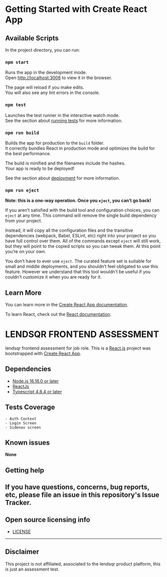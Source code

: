 # Getting Started with Create React App


## Available Scripts

In the project directory, you can run:

### `npm start`

Runs the app in the development mode.\
Open [http://localhost:3006](http://localhost:3006) to view it in the browser.

The page will reload if you make edits.\
You will also see any lint errors in the console.

### `npm test`

Launches the test runner in the interactive watch mode.\
See the section about [running tests](https://facebook.github.io/create-react-app/docs/running-tests) for more information.

### `npm run build`

Builds the app for production to the `build` folder.\
It correctly bundles React in production mode and optimizes the build for the best performance.

The build is minified and the filenames include the hashes.\
Your app is ready to be deployed!

See the section about [deployment](https://facebook.github.io/create-react-app/docs/deployment) for more information.

### `npm run eject`

**Note: this is a one-way operation. Once you `eject`, you can’t go back!**

If you aren’t satisfied with the build tool and configuration choices, you can `eject` at any time. This command will remove the single build dependency from your project.

Instead, it will copy all the configuration files and the transitive dependencies (webpack, Babel, ESLint, etc) right into your project so you have full control over them. All of the commands except `eject` will still work, but they will point to the copied scripts so you can tweak them. At this point you’re on your own.

You don’t have to ever use `eject`. The curated feature set is suitable for small and middle deployments, and you shouldn’t feel obligated to use this feature. However we understand that this tool wouldn’t be useful if you couldn’t customize it when you are ready for it.

## Learn More

You can learn more in the [Create React App documentation](https://facebook.github.io/create-react-app/docs/getting-started).

To learn React, check out the [React documentation](https://reactjs.org/).


<!-- ------------------------------------------------ -->
# LENDSQR FRONTEND ASSESSMENT

lendsqr frontend assessment for job role.
This is a [React.js](https://reactjs.org) project was bootstrapped with [Create React App](https://github.com/facebook/create-react-app).
## Dependencies

- [Node.js 16.16.0 or later](https://nodejs.org/en/)
- [ReactJs](https://reactjs.org/)
- [Typescript 4.8.4 or later](https://www.typescriptlang.org/)


## Tests Coverage 
    - Auth Context
    - Login Screen
    - Sidenav screen

## Known issues

**None**

## Getting help

If you have questions, concerns, bug reports, etc, please file an issue in this repository's Issue Tracker.
---

## Open source licensing info

- [LICENSE](LICENSE)

---

## Disclaimer

This project is not affiliated, associated to the lendsqr product platform, this is just an assessment test.